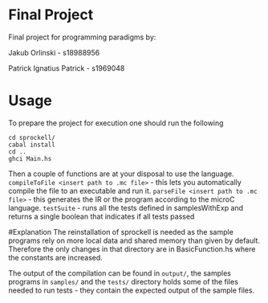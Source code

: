 # Final Project

Final project for programming paradigms by: 

Jakub Orlinski - s18988956

Patrick Ignatius Patrick - s1969048

# Usage
To prepare the project for execution one should run the following

```
cd sprockell/
cabal install
cd ..
ghci Main.hs
```


Then a couple of functions are at your disposal to use the language.
`compileToFile <insert path to .mc file>` - this lets you automatically compile the file to an executable and run it.
`parseFile <insert path to .mc file>` - this generates the IR or the program according to the microC language. 
`testSuite` - runs all the tests defined in samplesWithExp and returns a single boolean that indicates if all tests passed

#Explanation
The reinstallation of sprockell is needed as the sample programs
rely on more local data and shared memory than given by default.
Therefore the only changes in that directory are in BasicFunction.hs
where the constants are increased.

The output of the compilation can be found in `output/`,
the samples programs in `samples/` and the `tests/` directory 
holds some of the files needed to run tests - they contain the
expected output of the sample files.